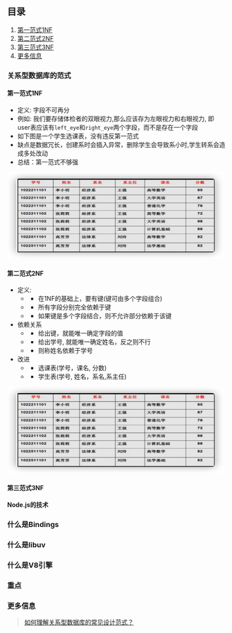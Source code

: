 ## 目录
1. [第一范式1NF](#第一范式1NF)
2. [第二范式2NF](#第二范式2NF)
3. [第三范式3NF](#第三范式3NF)
3. [更多信息](#更多信息)

### 关系型数据库的范式
#### 第一范式1NF
* 定义: 字段不可再分
* 例如: 我们要存储体检者的双眼视力,那么应该存为左眼视力和右眼视力, 即user表应该有`left_eye`和`right_eye`两个字段，而不是存在一个字段
* 如下图是一个学生选课表，没有违反第一范式
* 缺点是数据冗长，创建系时会插入异常，删除学生会导致系小时,学生转系会造成多处改动
* 总结：第一范式不够强

<img src="../assets/node/database1.png" width="500" height="200" >

#### 第二范式2NF
* 定义:
    - * 在1NF的基础上，要有键(键可由多个字段组合)
    - * 所有字段分别完全依赖于键
    - * 如果键是多个字段结合，则不允许部分依赖于该键
* 依赖关系
    - * 给出键，就能唯一确定字段的值
    - * 给出学号, 就能唯一确定姓名，反之则不行
    - * 则称姓名依赖于学号
* 改进
    - * 选课表(学号，课名, 分数)
    - * 学生表(学号, 姓名，系名,系主任)

<img src="../assets/node/database1.png" width="500" height="200" >

#### 第三范式3NF


#### Node.js的技术


### 什么是Bindings


### 什么是libuv


### 什么是V8引擎


### 重点


### 更多信息
> [如何理解关系型数据库的常见设计范式？](https://www.zhihu.com/question/24696366/answer/29189700)
